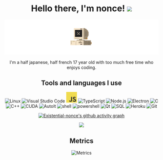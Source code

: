 <div align=center>
 
<h1>Hello there, I'm nonce! <img width="40px" src="https://cdn.discordapp.com/emojis/607305059482468400.gif?size=96"></h1>
<img src="assets/pixel_computer_transparent.gif">

<p>I'm a half japanese, half french 17 year old with too much free time who enjoys coding.</p> 

## **Tools and languages I use**
<img alt="Linux" width="35px" src="https://upload.wikimedia.org/wikipedia/commons/thumb/3/35/Tux.svg/1200px-Tux.svg.png" />
<img alt="Visual Studio Code" width="35px" src="https://cdn.jsdelivr.net/gh/devicons/devicon/icons/vscode/vscode-original.svg" />
<!-- <img align="center" alt="HTML5" width="35px" src="https://raw.githubusercontent.com/github/explore/80688e429a7d4ef2fca1e82350fe8e3517d3494d/topics/html/html.png" /> -->
<!-- <img align="center" alt="CSS3" width="35px" src="https://raw.githubusercontent.com/github/explore/80688e429a7d4ef2fca1e82350fe8e3517d3494d/topics/css/css.png" /> -->
<img alt="JavaScript" width="35px" src="https://raw.githubusercontent.com/github/explore/80688e429a7d4ef2fca1e82350fe8e3517d3494d/topics/javascript/javascript.png" />
<img alt="TypeScript" width="35px" src="https://media.discordapp.net/attachments/816669196565741629/913911000019894283/Typescript_logo_2020.svg.png" />
<img alt="Node.js" width="35px" src="https://cdn.jsdelivr.net/gh/devicons/devicon/icons/nodejs/nodejs-original.svg" />
<img alt="Electron" width="35px" src="https://styles.redditmedia.com/t5_3fh1h/styles/communityIcon_wb4keznfn2t41.png?width=256&s=31ee7abe34b29fc6a9831ba3d8445ad44f97b45e" />
<img alt="C" width="40px" src="https://cdn.discordapp.com/attachments/816669196565741629/893157538818842655/image0.png" />
<img alt="C++" width="35px" src="https://upload.wikimedia.org/wikipedia/commons/thumb/1/18/ISO_C%2B%2B_Logo.svg/306px-ISO_C%2B%2B_Logo.svg.png" />
<img alt="CUDA" width="45px" src="https://media.discordapp.net/attachments/816669196565741629/891388782857830500/removal.ai_tmp-614f6753bfeca.png" />
<img alt="AutoIt" width="35px" src="https://media.discordapp.net/attachments/816669196565741629/891389559382896650/removal.ai_tmp-614f6929dba70.png" />
<img alt="shell" width="35px" src="https://upload.wikimedia.org/wikipedia/commons/thumb/4/4b/Bash_Logo_Colored.svg/1200px-Bash_Logo_Colored.svg.png" />
<img alt="powershell" width="35px" src="https://xenappblog.com/wp-content/uploads/PowerShell.png" />
<img alt="Qt" width="35px" src="https://cdn.jsdelivr.net/gh/devicons/devicon/icons/qt/qt-original.svg" />
<img alt="SQL" width="35px" src="https://media.discordapp.net/attachments/816669196565741629/891398598040879164/315102_sql_file_icon.png?width=487&height=487" />
<img alt="Heroku" width="35px" src="https://cdn.iconscout.com/icon/free/png-512/heroku-5-569467.png" />
<img alt="Git" width="35px" src="https://git-scm.com/images/logos/downloads/Git-Icon-1788C.png" />

<br>

[![Existential-nonce's github activity graph](https://activity-graph.herokuapp.com/graph?username=Existential-nonce&bg_color=0D1117&hide_border=true&color=4B8DDA&line=4B8DDA&point=FFFFFF)](https://github.com/ashutosh00710/github-readme-activity-graph)

<img src="https://discord.c99.nl/widget/theme-3/699310549573435423.png" />

## **Metrics**

![Metrics](https://github.com/Existential-nonce/Existential-nonce/blob/main/github-metrics.svg)

</div>
